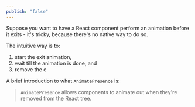 ```yaml
---
publish: "false"
---
```

Suppose you want to have a React component perform an animation before it exits - it's tricky, because there's no native way to do so.

The intuitive way is to:
1. start the exit animation,
2. wait till the animation is done, and
3. remove the e

A brief introduction to what `AnimatePresence` is:
>`AnimatePresence` allows components to animate out when they're removed from the React tree.